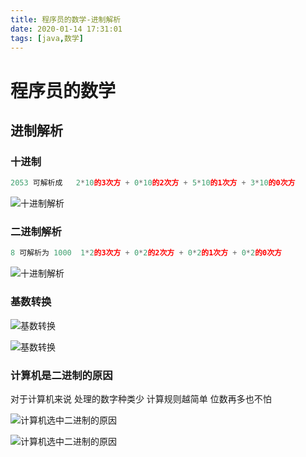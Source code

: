 ```yaml
---
title: 程序员的数学-进制解析
date: 2020-01-14 17:31:01
tags: [java,数学]
---
```


# 程序员的数学

## 进制解析

### 十进制

```python
2053 可解析成   2*10的3次方 + 0*10的2次方 + 5*10的1次方 + 3*10的0次方
```

![十进制解析](/img/2020-01-14/1.png)

### 二进制解析

```python
8 可解析为 1000  1*2的3次方 + 0*2的2次方 + 0*2的1次方 + 0*2的0次方
```

![十进制解析](/img/2020-01-14/2.png)

<!--more-->

### 基数转换

![基数转换](/img/2020-01-14/3.png)

![基数转换](/img/2020-01-14/4.png)

### 计算机是二进制的原因

对于计算机来说 处理的数字种类少 计算规则越简单  位数再多也不怕

![计算机选中二进制的原因](/img/2020-01-14/5.png)

![计算机选中二进制的原因](/img/2020-01-14/6.png)